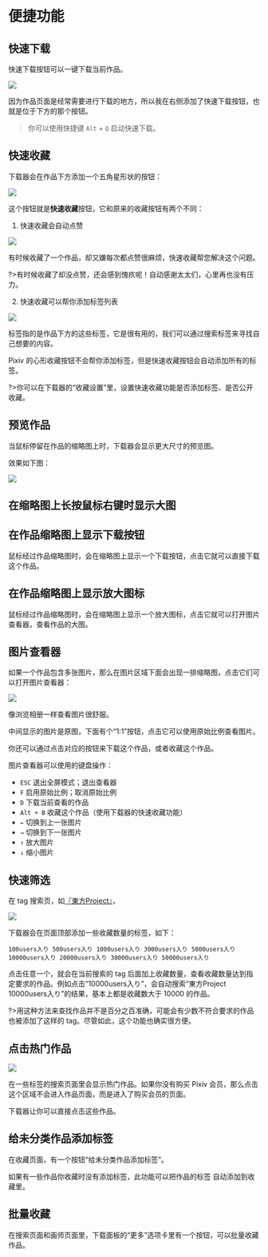 # 便捷功能

## 快速下载

快速下载按钮可以一键下载当前作品。

![](./images/2021-11-07_192054.png)

因为作品页面是经常需要进行下载的地方，所以我在右侧添加了快速下载按钮，也就是位于下方的那个按钮。

>你可以使用快捷键 `Alt` + `Q` 启动快速下载。

## 快速收藏

下载器会在作品下方添加一个五角星形状的按钮：

![](./images/2020-12-24_113101.png)

这个按钮就是**快速收藏**按钮，它和原来的收藏按钮有两个不同：

1. 快速收藏会自动点赞

![](./images/2020-12-24_113216.png)

有时候收藏了一个作品，却又嫌每次都点赞很麻烦，快速收藏帮您解决这个问题。

?>有时候收藏了却没点赞，还会感到愧疚呢！自动感谢太太们，心里再也没有压力。

2. 快速收藏可以帮你添加标签列表

![](./images/2019-07-29-17-43-38.png)

标签指的是作品下方的这些标签，它是很有用的，我们可以通过搜索标签来寻找自己想要的内容。

Pixiv 的心形收藏按钮不会帮你添加标签，但是快速收藏按钮会自动添加所有的标签。

?>你可以在下载器的“收藏设置”里，设置快速收藏功能是否添加标签、是否公开收藏。

## 预览作品

当鼠标停留在作品的缩略图上时，下载器会显示更大尺寸的预览图。

效果如下图：

![](./images/20211107181044.jpg)

## 在缩略图上长按鼠标右键时显示大图

## 在作品缩略图上显示下载按钮

鼠标经过作品缩略图时，会在缩略图上显示一个下载按钮，点击它就可以直接下载这个作品。

## 在作品缩略图上显示放大图标

鼠标经过作品缩略图时，会在缩略图上显示一个放大图标，点击它就可以打开图片查看器，查看作品的大图。

## 图片查看器

如果一个作品包含多张图片，那么在图片区域下面会出现一排缩略图，点击它们可以打开图片查看器：

![](./images/20211107221450.jpg)

像浏览相册一样查看图片很舒服。

中间显示的图片是原图，下面有个“1:1”按钮，点击它可以使用原始比例查看图片。

你还可以通过点击对应的按钮来下载这个作品，或者收藏这个作品。

图片查看器可以使用的键盘操作：

* `ESC` 退出全屏模式；退出查看器
* `F` 启用原始比例；取消原始比例
* `D` 下载当前查看的作品
* `Alt + B` 收藏这个作品（使用下载器的快速收藏功能）
* `←` 切换到上一张图片
* `→` 切换到下一张图片
* `↑` 放大图片
* `↓` 缩小图片

## 快速筛选

在 tag 搜索页，如[『東方Project』](https://www.pixiv.net/search.php?s_mode=s_tag&word=%E6%9D%B1%E6%96%B9Project)，

![](./images/20201028144842.png)

下载器会在页面顶部添加一些收藏数量的标签，如下：

```
100users入り 500users入り 1000users入り 3000users入り 5000users入り 10000users入り 20000users入り 30000users入り 50000users入り
```

点击任意一个，就会在当前搜索的 tag 后面加上收藏数量，查看收藏数量达到指定要求的作品。例如点击“10000users入り”，会自动搜索“東方Project 10000users入り”的结果，基本上都是收藏数大于 10000 的作品。

?>用这种方法来查找作品并不是百分之百准确，可能会有少数不符合要求的作品也被添加了这样的 tag。尽管如此，这个功能也确实很方便。

## 点击热门作品

![](./images/20200317132057.jpg)

在一些标签的搜索页面里会显示热门作品。如果你没有购买 Pixiv 会员，那么点击这个区域不会进入作品页面，而是进入了购买会员的页面。

下载器让你可以直接点击这些作品。

## 给未分类作品添加标签

在收藏页面，有一个按钮“给未分类作品添加标签”。

如果有一些作品你收藏时没有添加标签，此功能可以把作品的标签 自动添加到收藏里。

## 批量收藏

在搜索页面和画师页面里，下载面板的“更多”选项卡里有一个按钮，可以批量收藏作品。
